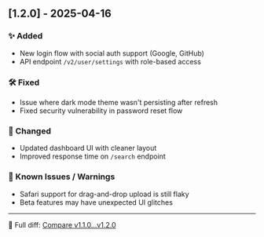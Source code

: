 ## [1.2.0] - 2025-04-16

### ✨ Added
- New login flow with social auth support (Google, GitHub)
- API endpoint `/v2/user/settings` with role-based access

### 🛠️ Fixed
- Issue where dark mode theme wasn't persisting after refresh
- Fixed security vulnerability in password reset flow

### 🧹 Changed
- Updated dashboard UI with cleaner layout
- Improved response time on `/search` endpoint

### 🧪 Known Issues / Warnings
- Safari support for drag-and-drop upload is still flaky
- Beta features may have unexpected UI glitches

---

🔗 Full diff: [Compare v1.1.0...v1.2.0](https://your-repo-url/compare/v1.1.0...v1.2.0)
